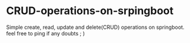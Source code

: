 # CRUD-operations-on-srpingboot
Simple create, read, update and delete(CRUD) operations on springboot. feel free to ping if any doubts ; )
